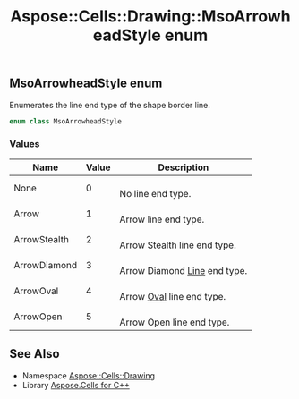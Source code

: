 ﻿---
title: Aspose::Cells::Drawing::MsoArrowheadStyle enum
linktitle: MsoArrowheadStyle
second_title: Aspose.Cells for C++ API Reference
description: 'Aspose::Cells::Drawing::MsoArrowheadStyle enum. Enumerates the line end type of the shape border line in C++.'
type: docs
weight: 9600
url: /cpp/aspose.cells.drawing/msoarrowheadstyle/
---
## MsoArrowheadStyle enum


Enumerates the line end type of the shape border line.

```cpp
enum class MsoArrowheadStyle
```

### Values

| Name | Value | Description |
| --- | --- | --- |
| None | 0 | <br>No line end type. |
| Arrow | 1 | <br>Arrow line end type. |
| ArrowStealth | 2 | <br>Arrow Stealth line end type. |
| ArrowDiamond | 3 | <br>Arrow Diamond [Line](../line/) end type. |
| ArrowOval | 4 | <br>Arrow [Oval](../oval/) line end type. |
| ArrowOpen | 5 | <br>Arrow Open line end type. |

## See Also

* Namespace [Aspose::Cells::Drawing](../)
* Library [Aspose.Cells for C++](../../)

